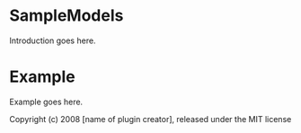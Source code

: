 SampleModels
============

Introduction goes here.


Example
=======

Example goes here.


Copyright (c) 2008 [name of plugin creator], released under the MIT license
